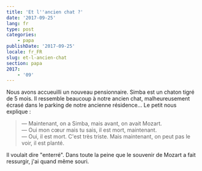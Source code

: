 ```yaml
---
title: 'Et l''ancien chat ?'
date: '2017-09-25'
lang: fr
type: post
categories:
    - papa
publishDate: '2017-09-25'
locale: fr_FR
slug: et-l-ancien-chat
section: papa
2017:
    - '09'
---
```


Nous avons accueuilli un nouveau pensionnaire. Simba est un chaton tigré de 5 mois. Il ressemble beaucoup à notre ancien chat, malheureusement écrasé dans le parking de notre ancienne résidence… Le petit nous explique :

<!--more-->

> — Maintenant, on a Simba, mais avant, on avait Mozart.  
> — Oui mon cœur mais tu sais, il est mort, maintenant.  
> — Oui, il est mort. C'est très triste. Mais maintenant, on peut pas le voir, il est planté.

Il voulait dire "enterré". Dans toute la peine que le souvenir de Mozart a fait ressurgir, j'ai quand même souri.